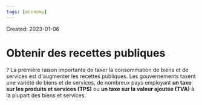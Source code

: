 ```yaml
---
tags: [economy] 
---
```

Created: 2023-01-06

# Obtenir des recettes publiques
?
La première raison importante de taxer la consommation de biens et de services est d'augmenter les recettes publiques. Les gouvernements taxent une variété de biens et de services, de nombreux pays employant **un taxe sur les produits et services (TPS)** ou **un taxe sur la valeur ajoutée (TVA)** à la plupart des biens et services.
<!--SR:!2023-01-24,10,210-->

